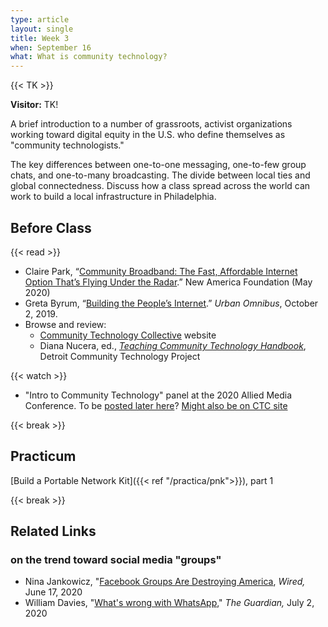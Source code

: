 ```yaml
---
type: article
layout: single
title: Week 3
when: September 16
what: What is community technology?
---
```


{{< TK >}}

**Visitor:** TK!

A brief introduction to a number of grassroots, activist organizations working toward digital equity in the U.S. who define themselves as "community technologists."

The key differences between one-to-one messaging, one-to-few group chats, and one-to-many broadcasting. The divide between local ties and global connectedness. Discuss how a class spread across the world can work to build a local infrastructure in Philadelphia.

## Before Class

{{< read >}}
- Claire Park, “[Community Broadband: The Fast, Affordable Internet Option That’s Flying Under the Radar](https://www.newamerica.org/oti/reports/community-broadband/).” New America Foundation (May 2020)
- Greta Byrum, “[Building the People’s Internet](https://urbanomnibus.net/2019/10/building-the-peoples-internet/).” *Urban Omnibus*, October 2, 2019.
- Browse and review:
    - [Community Technology Collective](https://www.ctcollective.org/) website
    - Diana Nucera, ed., [*Teaching Community Technology Handbook*](https://detroitcommunitytech.org/system/tdf/librarypdfs/TeachingCommunityTech.pdf?file=1&type=node&id=53&force=), Detroit Community Technology Project

{{< watch >}}
- "Intro to Community Technology" panel at the 2020 Allied Media Conference. To be [posted later here](https://www.youtube.com/user/alliedmedia/videos)? [Might also be on CTC site](https://www.ctcollective.org/)

{{< break >}}

## Practicum

[Build a Portable Network Kit]({{< ref "/practica/pnk">}}), part 1

{{< break >}}

## Related Links

### on the trend toward social media "groups"

- Nina Jankowicz, "[Facebook Groups Are Destroying America](https://www.wired.com/story/facebook-groups-are-destroying-america/), *Wired,* June 17, 2020
- William Davies, "[What's wrong with WhatsApp](https://www.theguardian.com/technology/2020/jul/02/whatsapp-groups-conspiracy-theories-disinformation-democracy)," *The Guardian,* July 2, 2020